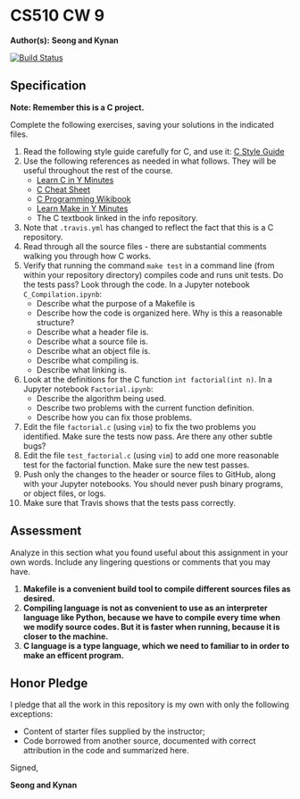 # CS510 CW 9

**Author(s):** **Seong and Kynan**

[![Build Status](https://travis-ci.org/chapman-cs510-2017f/cw-09-seongkynan.svg?branch=master)](https://travis-ci.org/chapman-cs510-2017f/cw-09-seongkynan)

## Specification

**Note: Remember this is a C project.**

Complete the following exercises, saving your solutions in the indicated files. 

1. Read the following style guide carefully for C, and use it: [C Style Guide](https://en.wikibooks.org/wiki/C_Programming/Structure_and_style)
1. Use the following references as needed in what follows. They will be useful throughout the rest of the course.
    * [Learn C in Y Minutes](https://learnxinyminutes.com/docs/c/)
    * [C Cheat Sheet](https://www.cheatography.com/ashlyn-black/cheat-sheets/c-reference/)
    * [C Programming Wikibook](https://en.wikibooks.org/wiki/C_Programming)
    * [Learn Make in Y Minutes](https://learnxinyminutes.com/docs/make/)
    * The C textbook linked in the info repository.
1. Note that `.travis.yml` has changed to reflect the fact that this is a C repository.
1. Read through all the source files - there are substantial comments walking you through how C works.
1. Verify that running the command ```make test``` in a command line (from within your repository directory) compiles code and runs unit tests. Do the tests pass? Look through the code. In a Jupyter notebook ```C_Compilation.ipynb```:
    * Describe what the purpose of a Makefile is
    * Describe how the code is organized here. Why is this a reasonable structure?
    * Describe what a header file is.
    * Describe what a source file is.
    * Describe what an object file is.
    * Describe what compiling is.
    * Describe what linking is.
1. Look at the definitions for the C function ```int factorial(int n)```. In a Jupyter notebook ```Factorial.ipynb```:
    * Describe the algorithm being used.
    * Describe two problems with the current function definition.
    * Describe how you can fix those problems.
1. Edit the file ```factorial.c``` (using ```vim```) to fix the two problems you identified. Make sure the tests now pass. Are there any other subtle bugs?
1. Edit the file ```test_factorial.c``` (using ```vim```) to add one more reasonable test for the factorial function. Make sure the new test passes. 
1. Push only the changes to the header or source files to GitHub, along with your Jupyter notebooks. You should never push binary programs, or object files, or logs.
1. Make sure that Travis shows that the tests pass correctly.

## Assessment

Analyze in this section what you found useful about this assignment in your own words. Include any lingering questions or comments that you may have.

1. **Makefile is a convenient build tool to compile different sources files as desired.**
2. **Compiling language is not as convenient to use as an interpreter language like Python, because we have to compile every time when we modify source codes. But it is faster when running, because it is closer to the machine.**
3. **C language is a type language, which we need to familiar to in order to make an efficent program.**

## Honor Pledge

I pledge that all the work in this repository is my own with only the following exceptions:

* Content of starter files supplied by the instructor;
* Code borrowed from another source, documented with correct attribution in the code and summarized here.

Signed,

**Seong and Kynan**

